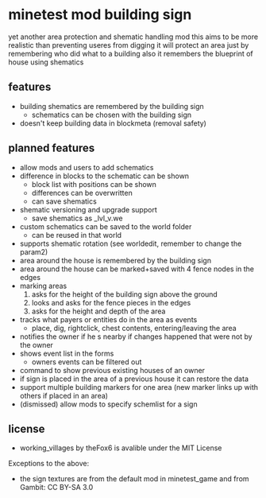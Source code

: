 # minetest mod building sign
yet another area protection and shematic handling mod
this aims to be more realistic than preventing useres from digging
it will protect an area just by remembering who did what to a building
also it remembers the blueprint of house using shematics

## features
* building shematics are remembered by the building sign
  * schematics can be chosen with the building sign
* doesn't keep building data in blockmeta (removal safety)

## planned features
* allow mods and users to add schematics
* difference in blocks to the schematic can be shown
  * block list with positions can be shown
  * differences can be overwritten
  * can save shematics
* shematic versioning and upgrade support
  * save shematics as <name>_lvl<upgrade level>_v<version number>.we
* custom schematics can be saved to the world folder
  * can be reused in that world
* supports shematic rotation (see worldedit, remember to change the param2)
* area around the house is remembered by the building sign
* area around the house can be marked+saved with 4 fence nodes in the edges
* marking areas
  1. asks for the height of the building sign above the ground
  2. looks and asks for the fence pieces in the edges
  3. asks for the height and depth of the area
* tracks what payers or entities do in the area as events
  * place, dig, rightclick, chest contents, entering/leaving the area
* notifies the owner if he s nearby if changes happened that were not by the owner
* shows event list in the forms
  * owners events can be filtered out
* command to show previous existing houses of an owner
* if sign is placed in the area of a previous house it can restore the data
* support multiple building markers for one area (new marker links up with others if placed in an area)
* (dismissed) allow mods to specify schemlist for a sign

## license
* working_villages by theFox6 is avalible under the MIT License

Exceptions to the above:
* the sign textures are from the default mod in minetest_game and from Gambit: CC BY-SA 3.0

